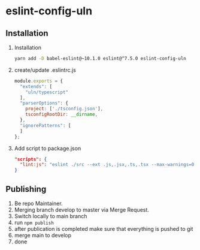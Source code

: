 eslint-config-uln
================

## Installation
1. Installation
    ```bash
    yarn add -D babel-eslint@~10.1.0 eslint@^7.5.0 eslint-config-uln
    ```
2. create/update .eslintrc.js
    ```js
    module.exports = {
      "extends": [
        "uln/typescript"
      ],
      "parserOptions": {
        project: ['./tsconfig.json'],
        tsconfigRootDir: __dirname,
      },
      "ignorePatterns": [
      ]
    };
    ```
3. Add script to package.json 
    ```json
    "scripts": {
      "lint:js": "eslint ./src --ext .js,.jsx,.ts,.tsx --max-warnings=0",
    }  
    ```
   
## Publishing
1. Be repo Maintainer.
2. Merging branch develop to master via Merge Request.
3. Switch locally to main branch
4. run `npm publish`
6. after publication is completed make sure that everything is pushed to git
8. merge main to develop
9. done
